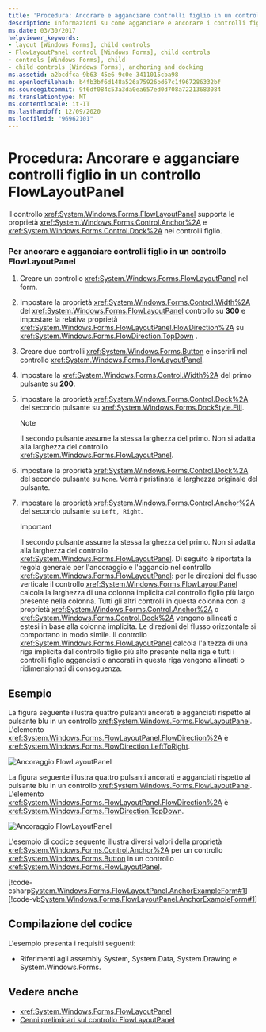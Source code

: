 ```yaml
---
title: 'Procedura: Ancorare e agganciare controlli figlio in un controllo FlowLayoutPanel'
description: Informazioni su come agganciare e ancorare i controlli figlio a livello di codice in un Windows Forms controllo FlowLayoutPanel.
ms.date: 03/30/2017
helpviewer_keywords:
- layout [Windows Forms], child controls
- FlowLayoutPanel control [Windows Forms], child controls
- controls [Windows Forms], child
- child controls [Windows Forms], anchoring and docking
ms.assetid: a2bcdfca-9b63-45e6-9c0e-3411015cba98
ms.openlocfilehash: b4fb3bf6d148a526a75926bd67c1f967286332bf
ms.sourcegitcommit: 9f6df084c53a3da0ea657ed0d708a72213683084
ms.translationtype: MT
ms.contentlocale: it-IT
ms.lasthandoff: 12/09/2020
ms.locfileid: "96962101"
---
```

# <a name="how-to-anchor-and-dock-child-controls-in-a-flowlayoutpanel-control"></a>Procedura: Ancorare e agganciare controlli figlio in un controllo FlowLayoutPanel

Il controllo <xref:System.Windows.Forms.FlowLayoutPanel> supporta le proprietà <xref:System.Windows.Forms.Control.Anchor%2A> e <xref:System.Windows.Forms.Control.Dock%2A> nei controlli figlio.

### <a name="to-anchor-and-dock-child-controls-in-a-flowlayoutpanel-control"></a>Per ancorare e agganciare controlli figlio in un controllo FlowLayoutPanel

1. Creare un controllo <xref:System.Windows.Forms.FlowLayoutPanel> nel form.

2. Impostare la proprietà <xref:System.Windows.Forms.Control.Width%2A> del <xref:System.Windows.Forms.FlowLayoutPanel> controllo su **300** e impostare la relativa proprietà <xref:System.Windows.Forms.FlowLayoutPanel.FlowDirection%2A> su <xref:System.Windows.Forms.FlowDirection.TopDown> .

3. Creare due controlli <xref:System.Windows.Forms.Button> e inserirli nel controllo <xref:System.Windows.Forms.FlowLayoutPanel>.

4. Impostare la <xref:System.Windows.Forms.Control.Width%2A> del primo pulsante su **200**.

5. Impostare la proprietà <xref:System.Windows.Forms.Control.Dock%2A> del secondo pulsante su <xref:System.Windows.Forms.DockStyle.Fill>.

    > [!NOTE]
    > Il secondo pulsante assume la stessa larghezza del primo. Non si adatta alla larghezza del controllo <xref:System.Windows.Forms.FlowLayoutPanel>.

6. Impostare la proprietà <xref:System.Windows.Forms.Control.Dock%2A> del secondo pulsante su `None`. Verrà ripristinata la larghezza originale del pulsante.

7. Impostare la proprietà <xref:System.Windows.Forms.Control.Anchor%2A> del secondo pulsante su `Left, Right`.

    > [!IMPORTANT]
    > Il secondo pulsante assume la stessa larghezza del primo. Non si adatta alla larghezza del controllo <xref:System.Windows.Forms.FlowLayoutPanel>. Di seguito è riportata la regola generale per l'ancoraggio e l'aggancio nel controllo <xref:System.Windows.Forms.FlowLayoutPanel>: per le direzioni del flusso verticale il controllo <xref:System.Windows.Forms.FlowLayoutPanel> calcola la larghezza di una colonna implicita dal controllo figlio più largo presente nella colonna. Tutti gli altri controlli in questa colonna con la proprietà <xref:System.Windows.Forms.Control.Anchor%2A> o <xref:System.Windows.Forms.Control.Dock%2A> vengono allineati o estesi in base alla colonna implicita. Le direzioni del flusso orizzontale si comportano in modo simile. Il controllo <xref:System.Windows.Forms.FlowLayoutPanel> calcola l'altezza di una riga implicita dal controllo figlio più alto presente nella riga e tutti i controlli figlio agganciati o ancorati in questa riga vengono allineati o ridimensionati di conseguenza.

## <a name="example"></a>Esempio

La figura seguente illustra quattro pulsanti ancorati e agganciati rispetto al pulsante blu in un controllo <xref:System.Windows.Forms.FlowLayoutPanel>. L'elemento <xref:System.Windows.Forms.FlowLayoutPanel.FlowDirection%2A> è <xref:System.Windows.Forms.FlowDirection.LeftToRight>.

![Ancoraggio FlowLayoutPanel](./media/net-flpanchorexp.gif "NET_FLPanchorExp")

La figura seguente illustra quattro pulsanti ancorati e agganciati rispetto al pulsante blu in un controllo <xref:System.Windows.Forms.FlowLayoutPanel>. L'elemento <xref:System.Windows.Forms.FlowLayoutPanel.FlowDirection%2A> è <xref:System.Windows.Forms.FlowDirection.TopDown>.

![Ancoraggio FlowLayoutPanel](./media/vs-flpanchor2.gif "VS_FLPanchor2")

L'esempio di codice seguente illustra diversi valori della proprietà <xref:System.Windows.Forms.Control.Anchor%2A> per un controllo <xref:System.Windows.Forms.Button> in un controllo <xref:System.Windows.Forms.FlowLayoutPanel>.

[!code-csharp[System.Windows.Forms.FlowLayoutPanel.AnchorExampleForm#1](~/samples/snippets/csharp/VS_Snippets_Winforms/System.Windows.Forms.FlowLayoutPanel.AnchorExampleForm/CS/FlpAnchorExampleForm.cs#1)]
[!code-vb[System.Windows.Forms.FlowLayoutPanel.AnchorExampleForm#1](~/samples/snippets/visualbasic/VS_Snippets_Winforms/System.Windows.Forms.FlowLayoutPanel.AnchorExampleForm/VB/FlpAnchorExampleForm.vb#1)]

## <a name="compiling-the-code"></a>Compilazione del codice

L'esempio presenta i requisiti seguenti:

- Riferimenti agli assembly System, System.Data, System.Drawing e System.Windows.Forms.

## <a name="see-also"></a>Vedere anche

- <xref:System.Windows.Forms.FlowLayoutPanel>
- [Cenni preliminari sul controllo FlowLayoutPanel](flowlayoutpanel-control-overview.md)
